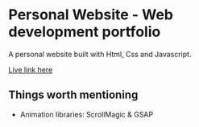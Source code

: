 # Personal Website - Web development portfolio

A personal website built with Html, Css and Javascript. 

[Live link here](https://scotteau.github.io/personal-website/)

## Things worth mentioning

- Animation libraries: ScrollMagic & GSAP
